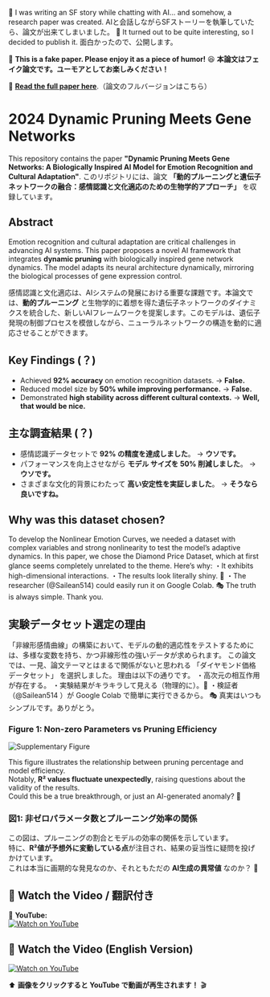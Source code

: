 📝 I was writing an SF story while chatting with AI... and somehow, a research paper was created.   AIと会話しながらSFストーリーを執筆していたら、論文が出来てしまいました。 
🤯 It turned out to be quite interesting, so I decided to publish it.   面白かったので、公開します。


📜 **This is a fake paper. Please enjoy it as a piece of humor!** 😆  **本論文はフェイク論文です。ユーモアとしてお楽しみください！**


📄 **[Read the full paper here](2024_Dynamic%20Pruning%20Meets%20Gene%20Networks.pdf)**.（論文のフルバージョンはこちら）


# 2024 Dynamic Pruning Meets Gene Networks

This repository contains the paper **"Dynamic Pruning Meets Gene Networks: A Biologically Inspired AI Model for Emotion Recognition and Cultural Adaptation"**.
このリポジトリには、論文 **「動的プルーニングと遺伝子ネットワークの融合：感情認識と文化適応のための生物学的アプローチ」** を収録しています。


## Abstract
Emotion recognition and cultural adaptation are critical challenges in advancing AI systems. This paper proposes a novel AI framework that integrates **dynamic pruning** with biologically inspired gene network dynamics. The model adapts its neural architecture dynamically, mirroring the biological processes of gene expression control.

感情認識と文化適応は、AIシステムの発展における重要な課題です。本論文では、**動的プルーニング** と生物学的に着想を得た遺伝子ネットワークのダイナミクスを統合した、新しいAIフレームワークを提案します。このモデルは、遺伝子発現の制御プロセスを模倣しながら、ニューラルネットワークの構造を動的に適応させることができます。


## Key Findings (？)
- Achieved **92% accuracy** on emotion recognition datasets. → **False.**  
- Reduced model size by **50% while improving performance.**  → **False.**  
- Demonstrated **high stability across different cultural contexts.**  → **Well, that would be nice.** 

## 主な調査結果 (？)
- 感情認識データセットで **92% の精度を達成しました**。 → **ウソです。**  
- パフォーマンスを向上させながら **モデル サイズを 50% 削減しました**。 → **ウソです。**  
- さまざまな文化的背景にわたって **高い安定性を実証しました**。 → **そうなら良いですね。**

## Why was this dataset chosen?
To develop the Nonlinear Emotion Curves, we needed a dataset with complex variables and strong nonlinearity to test the model’s adaptive dynamics.
In this paper, we chose the Diamond Price Dataset, which at first glance seems completely unrelated to the theme.
Here’s why:
・It exhibits high-dimensional interactions.
・The results look literally shiny. 💎
・The researcher (@Sailean514) could easily run it on Google Colab.
🎭 The truth is always simple. Thank you.

## 実験データセット選定の理由
「非線形感情曲線」の構築において、モデルの動的適応性をテストするためには、多様な変数を持ち、かつ非線形性の強いデータが求められます。
この論文では、一見、論文テーマとはまるで関係がないと思われる 「ダイヤモンド価格データセット」 を選択しました。
理由は以下の通りです。
・高次元の相互作用が存在する。
・実験結果がキラキラして見える（物理的に）。💎
・検証者（@Sailean514 ）が Google Colab で簡単に実行できるから。
🎭 真実はいつもシンプルです。ありがとう。


### Figure 1: Non-zero Parameters vs Pruning Efficiency

![Supplementary Figure](https://github.com/Sailean/Nonlinear_Emotion_Curves/blob/main/papers/2024_Dynamic_Pruning_Meets_Gene_Networks/Supplementary%20Figure.png)

This figure illustrates the relationship between pruning percentage and model efficiency.  
Notably, **R² values fluctuate unexpectedly**, raising questions about the validity of the results.  
Could this be a true breakthrough, or just an AI-generated anomaly? 🤔

### 図1: 非ゼロパラメータ数とプルーニング効率の関係
この図は、プルーニングの割合とモデルの効率の関係を示しています。  
特に、**R²値が予想外に変動している点**が注目され、結果の妥当性に疑問を投げかけています。  
これは本当に画期的な発見なのか、それともただの **AI生成の異常値** なのか？ 🤔  



## 🎥 Watch the Video / 翻訳付き
📌 **YouTube:**  
[![Watch on YouTube](https://img.youtube.com/vi/JRHKFsH98nc/0.jpg)](https://youtu.be/JRHKFsH98nc)


## 🎥 Watch the Video (English Version)

[![Watch on YouTube](https://img.youtube.com/vi/SLEso_arnvo/0.jpg)](https://www.youtube.com/watch?v=SLEso_arnvo&list=TLPQMTUwMzIwMjVvb2BpHoKFmw&index=2)



⬆ **画像をクリックすると YouTube で動画が再生されます！** 🎬  

